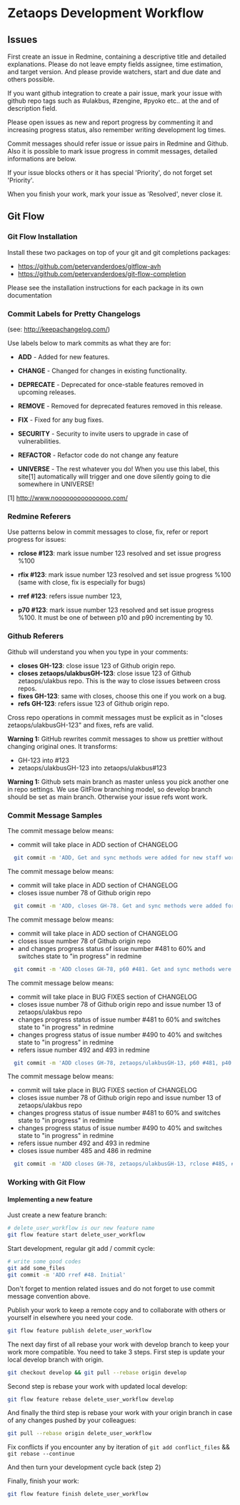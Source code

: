 # Zetaops Development Workflow

## Issues
First create an issue in Redmine, containing a descriptive title and detailed explanations. Please do not leave empty fields assignee, time estimation, and target version. And please provide watchers, start and due date and others possible.

If you want github integration to create a pair issue,  mark your issue with github repo tags such as #ulakbus, #zengine, #pyoko etc.. at the and of description field.

Please open issues as new and report progress by commenting it and increasing progress status, also remember writing development log times.

Commit messages should refer issue or issue pairs in Redmine and Github. Also it is possible to mark issue progress in commit messages, detailed informations are below.

If your issue blocks others or it has special 'Priority', do not forget set 'Priority'.

When you finish your work, mark your issue as 'Resolved', never close it.


## Git Flow

### Git Flow Installation

Install these two packages on top of your git and git completions packages:

* https://github.com/petervanderdoes/gitflow-avh
* https://github.com/petervanderdoes/git-flow-completion

Please see the installation instructions for each package in its own documentation


### Commit Labels for Pretty Changelogs
(see: http://keepachangelog.com/)

Use labels below to mark commits as what they are for:

- **ADD** - Added for new features.
- **CHANGE** - Changed for changes in existing functionality.
- **DEPRECATE** - Deprecated for once-stable features removed in upcoming releases.
- **REMOVE** - Removed for deprecated features removed in this release.
- **FIX** - Fixed for any bug fixes.
- **SECURITY** - Security to invite users to upgrade in case of vulnerabilities.
- **REFACTOR** - Refactor code do not change any feature

- **UNIVERSE** - The rest whatever you do! When you use this label, this site[1] automatically will trigger and one dove silently going to die somewhere in UNIVERSE!

[1] http://www.nooooooooooooooo.com/

### Redmine Referers
Use patterns below in commit messages to close, fix, refer or report progress for issues:

- **rclose #123**: mark issue number 123 resolved and set issue progress %100

- **rfix #123**: mark issue number 123 resolved and set issue progress %100 (same with close, fix is especially for bugs)

- **rref #123**: refers issue number 123,

- **p70 #123**: mark issue number 123 resolved and set issue progress %100. It must be one of between p10 and p90 incrementing by 10.


### Github Referers
Github will understand you when you type in your comments:

- **closes GH-123**: close issue 123 of Github origin repo.
- **closes zetaops/ulakbusGH-123**: close issue 123 of Github zetaops/ulakbus repo. This is the way to close issues between cross repos.
- **fixes GH-123**: same with closes, choose this one if you work on a bug.
- **refs GH-123**: refers issue 123 of Github origin repo.

Cross repo operations in commit messages must be explicit as in "closes zetaops/ulakbusGH-123" and fixes, refs are valid.

**Warning 1:**
GitHub rewrites commit messages to show us prettier without changing original ones. It transforms:

  * GH-123 into #123
  * zetaops/ulakbusGH-123 into zetaops/ulakbus#123

**Warning 1:**
Github sets main branch as master unless you pick another one in repo settings. We use GitFlow branching model, so develop branch should be set as main branch. Otherwise your issue refs wont work.

### Commit Message Samples
The commit message below means:

  - commit will take place in ADD section of CHANGELOG

```bash
  git commit -m 'ADD, Get and sync methods were added for new staff workflow'
```

The commit message below means:

  - commit will take place in ADD section of CHANGELOG
  - closes issue number 78 of Github origin repo

```bash
  git commit -m 'ADD, closes GH-78. Get and sync methods were added for new staff workflow'
```

The commit message below means:

  - commit will take place in ADD section of CHANGELOG
  - closes issue number 78 of Github origin repo
  - and changes progress status of issue number #481 to 60% and switches state to "in progress" in redmine

```bash
  git commit -m 'ADD closes GH-78, p60 #481. Get and sync methods were added for new staff workflow'
```


The commit message below means:

  - commit will take place in BUG FIXES section of CHANGELOG
  - closes issue number 78 of Github origin repo and issue number 13 of zetaops/ulakbus repo
  - changes progress status of issue number #481 to 60% and switches state to "in progress" in redmine
  - changes progress status of issue number #490 to 40% and switches state to "in progress" in redmine
  - refers issue number 492 and 493 in redmine

```bash
  git commit -m 'ADD closes GH-78, zetaops/ulakbusGH-13, p60 #481, p40 #490, rref #492, #493. Get and sync methods were added for new staff workflow'
```


The commit message below means:

  - commit will take place in BUG FIXES section of CHANGELOG
  - closes issue number 78 of Github origin repo and issue number 13 of zetaops/ulakbus repo
  - changes progress status of issue number #481 to 60% and switches state to "in progress" in redmine
  - changes progress status of issue number #490 to 40% and switches state to "in progress" in redmine
  - refers issue number 492 and 493 in redmine
  - closes issue number 485 and 486 in redmine

```bash
  git commit -m 'ADD closes GH-78, zetaops/ulakbusGH-13, rclose #485, #486, p60 #481, p40 #490, rref #492, #493. Get and sync methods were added for new staff workflow'
```

### Working with Git Flow

#### Implementing a new feature
Just create a new feature branch:

```bash
# delete_user_workflow is our new feature name
git flow feature start delete_user_workflow
```

Start development, regular git add / commit cycle:

```bash
# write some good codes
git add some_files
git commit -m 'ADD rref #48. Initial'
```
Don't forget to mention related issues and do not forget to use commit message convention above.

Publish your work to keep a remote copy and to collaborate with others or yourself in elsewhere you need your code.

```bash
git flow feature publish delete_user_workflow
```

The next day first of all rebase your work with develop branch to keep your work more compatible. You need to take 3 steps. First step is update your local develop branch with origin.

```bash
git checkout develop && git pull --rebase origin develop
```

Second step is rebase your work with updated local develop:

```bash
git flow feature rebase delete_user_workflow develop
```

And finally the third step is rebase your work with your origin branch in case of any changes pushed by your colleagues:

```bash
git pull --rebase origin delete_user_workflow
```

Fix conflicts if you encounter any by iteration of ``git add conflict_files`` && ```git rebase --continue```

And then turn your development cycle back (step 2)

Finally, finish your work:
```bash
git flow feature finish delete_user_workflow
```
